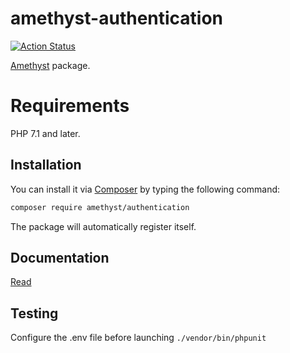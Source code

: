# amethyst-authentication

[![Action Status](https://github.com/amethyst-php/authentication/workflows/test/badge.svg)](https://github.com/amethyst-php/authentication/actions)

[Amethyst](https://github.com/amethyst-php/amethyst) package.

# Requirements

PHP 7.1 and later.

## Installation

You can install it via [Composer](https://getcomposer.org/) by typing the following command:

```bash
composer require amethyst/authentication
```

The package will automatically register itself.

## Documentation

[Read](docs/index.md)

## Testing

Configure the .env file before launching `./vendor/bin/phpunit`

